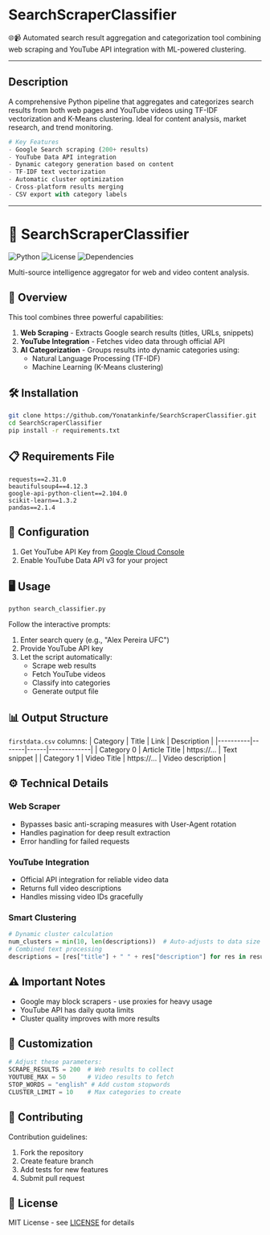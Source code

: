 # SearchScraperClassifier
🌐📹 Automated search result aggregation and categorization tool combining web scraping and YouTube API integration with ML-powered clustering.

---

## Description  
A comprehensive Python pipeline that aggregates and categorizes search results from both web pages and YouTube videos using TF-IDF vectorization and K-Means clustering. Ideal for content analysis, market research, and trend monitoring.

```python
# Key Features
- Google Search scraping (200+ results)
- YouTube Data API integration
- Dynamic category generation based on content
- TF-IDF text vectorization
- Automatic cluster optimization
- Cross-platform results merging
- CSV export with category labels
```

---

# 📂 SearchScraperClassifier

![Python](https://img.shields.io/badge/Python-3.8%2B-blue)
![License](https://img.shields.io/badge/License-MIT-green)
![Dependencies](https://img.shields.io/badge/dependencies-requests%20|%20scikit--learn%20|%20beautifulsoup4-orange)

Multi-source intelligence aggregator for web and video content analysis.

## 🚀 Overview
This tool combines three powerful capabilities:
1. **Web Scraping** - Extracts Google search results (titles, URLs, snippets)
2. **YouTube Integration** - Fetches video data through official API
3. **AI Categorization** - Groups results into dynamic categories using:
   - Natural Language Processing (TF-IDF)
   - Machine Learning (K-Means clustering)

## 🛠️ Installation
```bash
git clone https://github.com/Yonatankinfe/SearchScraperClassifier.git
cd SearchScraperClassifier
pip install -r requirements.txt
```

## 📋 Requirements File
```text
requests==2.31.0
beautifulsoup4==4.12.3
google-api-python-client==2.104.0
scikit-learn==1.3.2
pandas==2.1.4
```

## 🔑 Configuration
1. Get YouTube API Key from [Google Cloud Console](https://console.cloud.google.com/)
2. Enable YouTube Data API v3 for your project

## 🖥️ Usage
```bash
python search_classifier.py
```
Follow the interactive prompts:
1. Enter search query (e.g., "Alex Pereira UFC")
2. Provide YouTube API key
3. Let the script automatically:
   - Scrape web results
   - Fetch YouTube videos
   - Classify into categories
   - Generate output file

## 📊 Output Structure
`firstdata.csv` columns:
| Category | Title | Link | Description |
|----------|-------|------|-------------|
| Category 0 | Article Title | https://... | Text snippet |
| Category 1 | Video Title | https://... | Video description |

## ⚙️ Technical Details

### Web Scraper
- Bypasses basic anti-scraping measures with User-Agent rotation
- Handles pagination for deep result extraction
- Error handling for failed requests

### YouTube Integration
- Official API integration for reliable video data
- Returns full video descriptions
- Handles missing video IDs gracefully

### Smart Clustering
```python
# Dynamic cluster calculation
num_clusters = min(10, len(descriptions))  # Auto-adjusts to data size
# Combined text processing
descriptions = [res["title"] + " " + res["description"] for res in results]
```

## ⚠️ Important Notes
- Google may block scrapers - use proxies for heavy usage
- YouTube API has daily quota limits
- Cluster quality improves with more results

## 🔧 Customization
```python
# Adjust these parameters:
SCRAPE_RESULTS = 200  # Web results to collect
YOUTUBE_MAX = 50      # Video results to fetch
STOP_WORDS = "english" # Add custom stopwords
CLUSTER_LIMIT = 10    # Max categories to create
```

## 🤝 Contributing
Contribution guidelines:
1. Fork the repository
2. Create feature branch
3. Add tests for new features
4. Submit pull request

## 📜 License
MIT License - see [LICENSE](LICENSE) for details
```

